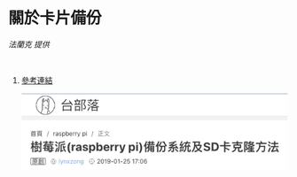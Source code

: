 # 關於卡片備份

_法蘭克 提供_

<br>

1. [參考連結](https://www.twblogs.net/a/5c4ad1a1bd9eee6e7d81c66e)

    ![](images/img_01.png)